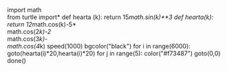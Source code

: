 import math  
from turtle import*
def hearta (k):
    return 15*math.sin(k)**3
def hearta(k):
    return 12*math.cos(k)-5*\
    math.cos(2*k)-2*\
    math.cos(3*k)-\
    math.cos(4*k)
speed(1000)
bgcolor("black")
for i in range(6000):
    goto(hearta(i)*20,hearta(i)*20)
    for j in range(5):
        color("#f73487")
        goto(0,0)
        done()
